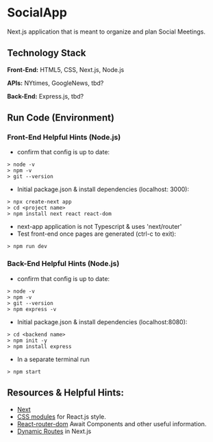 # SocialApp
Next.js application that is meant to organize and plan Social Meetings. 

## Technology Stack
**Front-End:** HTML5, CSS, Next.js, Node.js

**APIs:**  NYtimes, GoogleNews, tbd?

**Back-End:** Express.js, tbd?



## Run Code (Environment)
### Front-End Helpful Hints (Node.js)
- confirm that config is up to date:

```
> node -v
> npm -v
> git --version
```

- Initial package.json & install dependencies (localhost: 3000):
```
> npx create-next app 
> cd <project name>
> npm install next react react-dom
```
- next-app application is not Typescript & uses 'next/router'
- Test front-end once pages are generated (ctrl-c to exit):
```
> npm run dev
```

### Back-End Helpful Hints (Node.js)
- confirm that config is up to date:

```
> node -v
> npm -v
> git --version
> npm express -v 
```

- Initial package.json & install dependencies (localhost:8080):
```
> cd <backend name>
> npm init -y
> npm install express 
```

- In a separate terminal run
```
> npm start
```

## Resources & Helpful Hints:
- [Next](https://nextjs.org/docs/getting-started#system-requirements)
- [CSS modules](https://create-react-app.dev/docs/adding-a-css-modules-stylesheet/) for React.js style.
- [React-router-dom](https://reactrouter.com/en/main/components/await) Await Components and other useful information. 
- [Dynamic Routes](https://nextjs.org/docs/routing/dynamic-routes) in Next.js
